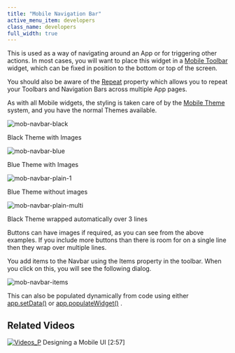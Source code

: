 ```yaml
---
title: "Mobile Navigation Bar"
active_menu_item: developers
class_name: developers
full_width: true
---
```



This is used as a way of navigating around an App or for triggering other actions. In most cases, you will want to place this widget in a [Mobile Toolbar](/developers/documentation/product-guide/advanced-important-widgets/important-mobile-widgets/mobile-toolbar) widget, which can be fixed in position to the bottom or top of the screen.

You should also be aware of the [Repeat](/developers/documentation/product-guide/content-and-app-layout/editing-and-laying-out-reference/repeating-widgets-across-multi) property which allows you to repeat your Toolbars and Navigation Bars across multiple App pages.

As with all Mobile widgets, the styling is taken care of by the [Mobile Theme](/developers/documentation/product-guide/mobile-apps-sites/mobile-themes) system, and you have the normal Themes available.

![mob-navbar-black](/img/docs/mob-navbar-black.png)

Black Theme with Images

![mob-navbar-blue](/img/docs/mob-navbar-blue.png)

Blue Theme with Images

![mob-navbar-plain-1](/img/docs/mob-navbar-plain-1.png)

Blue Theme without images

![mob-navbar-plain-multi](/img/docs/mob-navbar-plain-multi.png)

Black Theme wrapped automatically over 3 lines

Buttons can have images if required, as you can see from the above examples. If you include more buttons than there is room for on a single line then they wrap over multiple lines.

You add items to the Navbar using the Items property in the toolbar. When you click on this, you will see the following dialog.

![mob-navbar-items](/img/docs/mob-navbar-items.zoom83.png)

This can also be populated dynamically from code using either [app.setData()](/developers/documentation/scripting-apis/client-scripting-overview/scripting-with-javascript/widget-reading-writing/widget-content-reading-and-writing/mobile-list) or [app.populateWidget()](/developers/documentation/scripting-apis/client-api/widget-data-state-manipulation/populatewidget/) .

## Related Videos

[![Videos\_P](/img/docs/videos_p.png)](http://www.youtube.com/v/BelIr0vzxlU?autoplay=1&hd=1&fs=1&showsearch=0&rel=0&) Designing a Mobile UI [2:57]

